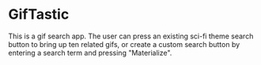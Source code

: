 # GifTastic
This is a gif search app. The user can press an existing sci-fi theme search button to bring up ten related gifs, or create a custom search button by entering a search term and pressing "Materialize".
